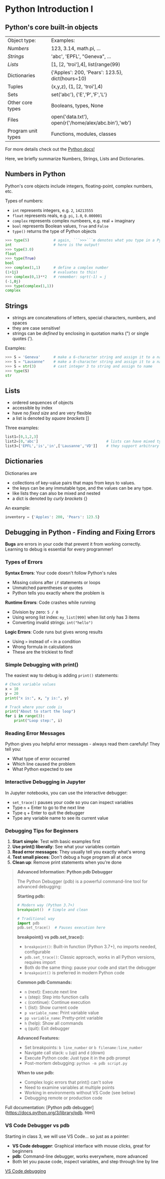# Python Introduction I

## Python's core built-in objects

|     |     |
| --- | --- |
| Object type: | Examples: |
| *Numbers* | 123, 3.14, math.pi, ... |
| *Strings* | 'abc', 'EPFL', "Geneva", ... |
| *Lists* | [1, [2, 'troi'],4], list(range(99) |
| Dictionaries | {'Apples': 200, 'Pears': 123.5}, dict(hours=10) |
| Tuples | (x,y,z), (1, [2, 'troi'],4) |
| Sets | set('abc'), {'E','P','F','L'} |
| Other core types | Booleans, types, None |
| Files | open('data.txt'), open(r('/home/alex/abc.bin'),'wb')
| Program unit types | Functions, modules, classes |

For more details check out the [Python docs!](https://docs.python.org/3/library/stdtypes.html#)

Here, we briefly summarize Numbers, Strings, Lists and Dictionaries.

## Numbers in Python

Python's core objects include integers, floating-point, complex numbers, etc.

Types of numbers:
- `int` represents integers, e.g. `2`, `14213555`
- `float` represents reals, e.g. `pi`, `1.0`, `0.000001`
- `complex` represents complex numbeers, e.g. real + imaginary
- `bool` represents Boolean values, `True` and `False`
- `type()` returns the type of Python objects

```python
>>> type(5)           # again, ```>>>```m denotes what you type in a Python shell
int                   # here is the output!
>>> type(3.0)
float
>>> type(True)
bool
>>> complex(1,1)      # define a complex number
(1+1j)                # evaluates to this!
>>> complex(0,1)**2	  # remember: sqrt(-1) = j
(-1,0j)
>>> type(complex(1,1))
complex
```

## Strings

- strings are concatenations of letters, special characters, numbers, and spaces
- they are case sensitive!
- strings can be *defined* by enclosing in quotation marks (") or single quotes (').

Examples:

```python
>>> S = 'Geneva'      # make a 6-character string and assign it to a name
>>> S = "Lausanne"    # make a 8-character string and assign it to a name
>>> S = str(3)        # cast integer 3 to string and assign to name
>>> type(S)
str
```

## Lists

- ordered sequences of objects
- accessible by index
- have no *fixed size* and are very flexible
- a list is denoted by *square brackets* []


Three examples:
```python
list1=[0,1,2,3]
list2=[0,'abc']                               # lists can have mixed types; here int + str
list3=['EPFL','is','in',['Lausanne','VD']]    # they support arbitrary nesting
```

## Dictionaries

Dictionaries are
- collections of key-value pairs that maps from keys to values.
- the keys can be any immutable type, and the values can be any type.
- like lists they can also be mixed and nested
- a dict is denoted by *curly brackets* {}

An example:

```python
inventory = {'Apples': 200, 'Pears': 123.5}
```


## Debugging in Python - Finding and Fixing Errors

**Bugs** are errors in your code that prevent it from working correctly. Learning to debug is essential for every programmer!

### Types of Errors

**Syntax Errors**: Your code doesn't follow Python's rules

- Missing colons after `if` statements or loops
- Unmatched parentheses or quotes
- Python tells you exactly where the problem is

**Runtime Errors**: Code crashes while running

- Division by zero: `5 / 0`
- Using wrong list index: `my_list[999]` when list only has 3 items
- Converting invalid strings: `int("hello")`

**Logic Errors**: Code runs but gives wrong results

- Using `>` instead of `<` in a condition
- Wrong formula in calculations
- These are the trickiest to find!

### Simple Debugging with print()

The easiest way to debug is adding `print()` statements:

```python
# Check variable values
x = 10
y = 20
print("x is:", x, "y is:", y)

# Track where your code is
print("About to start the loop")
for i in range(3):
    print("Loop step:", i)
```

### Reading Error Messages

Python gives you helpful error messages - always read them carefully! They tell you:

- What type of error occurred
- Which line caused the problem
- What Python expected to see

### Interactive Debugging in Jupyter

In Jupyter notebooks, you can use the interactive debugger:

- `set_trace()` pauses your code so you can inspect variables
- Type `n` + Enter to go to the next line
- Type `q` + Enter to quit the debugger
- Type any variable name to see its current value

### Debugging Tips for Beginners

1. **Start simple**: Test with basic examples first
2. **Use print() liberally**: See what your variables contain
3. **Read error messages**: They usually tell you exactly what's wrong
4. **Test small pieces**: Don't debug a huge program all at once
5. **Clean up**: Remove print statements when you're done

> **Advanced Information: Python pdb Debugger**
>
> The Python Debugger (pdb) is a powerful command-line tool for advanced debugging:
>
> **Starting pdb:**
>
> ```python
> # Modern way (Python 3.7+)
> breakpoint()  # Simple and clean
>
> # Traditional way
> import pdb
> pdb.set_trace()  # Pauses execution here
> ```
>
> **breakpoint() vs pdb.set_trace():**
>
> - `breakpoint()`: Built-in function (Python 3.7+), no imports needed, configurable
> - `pdb.set_trace()`: Classic approach, works in all Python versions, requires import
> - Both do the same thing: pause your code and start the debugger
> - `breakpoint()` is preferred in modern Python code
>
> **Common pdb Commands:**
>
> - `n` (next): Execute next line
> - `s` (step): Step into function calls
> - `c` (continue): Continue execution
> - `l` (list): Show current code
> - `p variable_name`: Print variable value
> - `pp variable_name`: Pretty-print variable
> - `h` (help): Show all commands
> - `q` (quit): Exit debugger
>
> **Advanced Features:**
>
> - Set breakpoints: `b line_number` or `b filename:line_number`
> - Navigate call stack: `u` (up) and `d` (down)
> - Execute Python code: Just type it in the pdb prompt
> - Post-mortem debugging: `python -m pdb script.py`
>
> **When to use pdb:**
>
> - Complex logic errors that print() can't solve
> - Need to examine variables at multiple points
> - Working in environments without VS Code (see below)
> - Debugging remote or production code

Full documentation: [Python pdb debugger](https://docs.python.org/3/library/pdb.
html) 

### VS Code Debugger vs pdb

Starting in class 3, we will use VS Code... so just as a pointer: 

- **VS Code debugger**: Graphical interface with mouse clicks, great for beginners
- **pdb**: Command-line debugger, works everywhere, more advanced
- Both let you pause code, inspect variables, and step through line by line

[VS Code debugging](https://code.visualstudio.com/docs/python/debugging)
